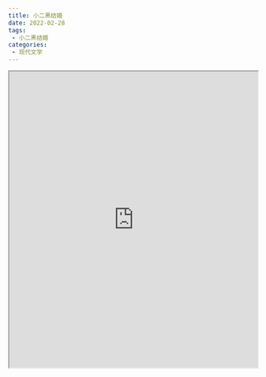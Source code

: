 ```yaml
---
title: 小二黑结婚
date: 2022-02-28
tags:
 - 小二黑结婚
categories:
 - 现代文学
---
```




<iframe src="http://localhost:8080/pdf/web/viewer.html?file=https://vkceyugu.cdn.bspapp.com/VKCEYUGU-e9075d72-0451-48df-afe1-d46932ae4554/27c6e321-a625-4332-b8e8-666f69854241.pdf" width="100%" height="600px"></iframe>